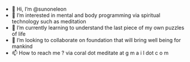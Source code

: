 - 👋 Hi, I’m @sunoneleon
- 👀 I’m interested in mental and body programming via spiritual technology such as meditation
- 🌱 I’m currently learning to understand the last piece of my own puzzles of life
- 💞️ I’m looking to collaborate on foundation that will bring well being for mankind
- 📫 How to reach me ? via coral dot meditate at g m a i l dot c o m

<!---
sunoneleon/sunoneleon is a ✨ special ✨ repository because its `README.md` (this file) appears on your GitHub profile.
You can click the Preview link to take a look at your changes.
--->
